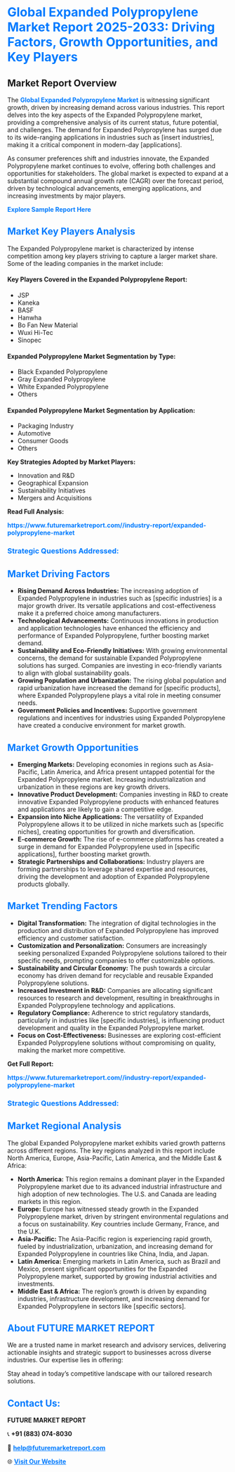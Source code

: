 <h1 style="color: #007BFF;">Global Expanded Polypropylene Market Report 2025-2033: Driving Factors, Growth Opportunities, and Key Players</h1>

<section id="overview">
<h2>Market Report Overview</h2>
<p>The <a href="https://www.futuremarketreport.com//industry-report/expanded-polypropylene-market" style="color: #007BFF; text-decoration: none;"><strong>Global Expanded Polypropylene Market</strong></a> is witnessing significant growth, driven by increasing demand across various industries. This report delves into the key aspects of the Expanded Polypropylene market, providing a comprehensive analysis of its current status, future potential, and challenges. The demand for Expanded Polypropylene has surged due to its wide-ranging applications in industries such as [insert industries], making it a critical component in modern-day [applications].</p>
<p>As consumer preferences shift and industries innovate, the Expanded Polypropylene market continues to evolve, offering both challenges and opportunities for stakeholders. The global market is expected to expand at a substantial compound annual growth rate (CAGR) over the forecast period, driven by technological advancements, emerging applications, and increasing investments by major players.</p>
</section>

<section id="overview">
<p><a href="https://www.futuremarketreport.com//request-sample/reportId=85720" style="color: #007BFF; text-decoration: none;"><strong>Explore Sample Report Here</strong></a></p>
</section>

<section id="key-players">
<h2 style="color: #007BFF;">Market Key Players Analysis</h2>
<p>The Expanded Polypropylene market is characterized by intense competition among key players striving to capture a larger market share. Some of the leading companies in the market include:</p>
<h4>Key Players Covered in the Expanded Polypropylene Report:</h4>
<ul><li>JSP</li><li>Kaneka</li><li>BASF</li><li>Hanwha</li><li>Bo Fan New Material</li><li>Wuxi Hi-Tec</li><li>Sinopec</li></ul>
<h4>Expanded Polypropylene Market Segmentation by Type:</h4>
<ul><li>Black Expanded Polypropylene</li><li>Gray Expanded Polypropylene</li><li>White Expanded Polypropylene</li><li>Others</li></ul>

<h4>Expanded Polypropylene Market Segmentation by Application:</h4>
<ul><li>Packaging Industry</li><li>Automotive</li><li>Consumer Goods</li><li>Others</li></ul>
<p><strong>Key Strategies Adopted by Market Players:</strong></p>
<ul>
<li>Innovation and R&D</li>
<li>Geographical Expansion</li>
<li>Sustainability Initiatives</li>
<li>Mergers and Acquisitions</li>
</ul>
</section>

<section>
<p><strong>Read Full Analysis: </strong></p><a href="https://www.futuremarketreport.com//industry-report/expanded-polypropylene-market" style="color: #007BFF; text-decoration: none;"><strong>https://www.futuremarketreport.com//industry-report/expanded-polypropylene-market</strong></a>
<h3 style="color: #007BFF;">Strategic Questions Addressed:</h3>
</section>

<section id="driving-factors">
<h2 style="color: #007BFF;">Market Driving Factors</h2>
<ul>
<li><strong>Rising Demand Across Industries:</strong> The increasing adoption of Expanded Polypropylene in industries such as [specific industries] is a major growth driver. Its versatile applications and cost-effectiveness make it a preferred choice among manufacturers.</li>
<li><strong>Technological Advancements:</strong> Continuous innovations in production and application technologies have enhanced the efficiency and performance of Expanded Polypropylene, further boosting market demand.</li>
<li><strong>Sustainability and Eco-Friendly Initiatives:</strong> With growing environmental concerns, the demand for sustainable Expanded Polypropylene solutions has surged. Companies are investing in eco-friendly variants to align with global sustainability goals.</li>
<li><strong>Growing Population and Urbanization:</strong> The rising global population and rapid urbanization have increased the demand for [specific products], where Expanded Polypropylene plays a vital role in meeting consumer needs.</li>
<li><strong>Government Policies and Incentives:</strong> Supportive government regulations and incentives for industries using Expanded Polypropylene have created a conducive environment for market growth.</li>
</ul>
</section>

<section id="growth-opportunities">
<h2 style="color: #007BFF;">Market Growth Opportunities</h2>
<ul>
<li><strong>Emerging Markets:</strong> Developing economies in regions such as Asia-Pacific, Latin America, and Africa present untapped potential for the Expanded Polypropylene market. Increasing industrialization and urbanization in these regions are key growth drivers.</li>
<li><strong>Innovative Product Development:</strong> Companies investing in R&D to create innovative Expanded Polypropylene products with enhanced features and applications are likely to gain a competitive edge.</li>
<li><strong>Expansion into Niche Applications:</strong> The versatility of Expanded Polypropylene allows it to be utilized in niche markets such as [specific niches], creating opportunities for growth and diversification.</li>
<li><strong>E-commerce Growth:</strong> The rise of e-commerce platforms has created a surge in demand for Expanded Polypropylene used in [specific applications], further boosting market growth.</li>
<li><strong>Strategic Partnerships and Collaborations:</strong> Industry players are forming partnerships to leverage shared expertise and resources, driving the development and adoption of Expanded Polypropylene products globally.</li>
</ul>
</section>

<section id="trending-factors">
<h2 style="color: #007BFF;">Market Trending Factors</h2>
<ul>
<li><strong>Digital Transformation:</strong> The integration of digital technologies in the production and distribution of Expanded Polypropylene has improved efficiency and customer satisfaction.</li>
<li><strong>Customization and Personalization:</strong> Consumers are increasingly seeking personalized Expanded Polypropylene solutions tailored to their specific needs, prompting companies to offer customizable options.</li>
<li><strong>Sustainability and Circular Economy:</strong> The push towards a circular economy has driven demand for recyclable and reusable Expanded Polypropylene solutions.</li>
<li><strong>Increased Investment in R&D:</strong> Companies are allocating significant resources to research and development, resulting in breakthroughs in Expanded Polypropylene technology and applications.</li>
<li><strong>Regulatory Compliance:</strong> Adherence to strict regulatory standards, particularly in industries like [specific industries], is influencing product development and quality in the Expanded Polypropylene market.</li>
<li><strong>Focus on Cost-Effectiveness:</strong> Businesses are exploring cost-efficient Expanded Polypropylene solutions without compromising on quality, making the market more competitive.</li>
</ul>
</section>

<section>
<p><strong>Get Full Report: </strong></p><a href="https://www.futuremarketreport.com//industry-report/expanded-polypropylene-market" style="color: #007BFF; text-decoration: none;"><strong>https://www.futuremarketreport.com//industry-report/expanded-polypropylene-market</strong></a>
<h3 style="color: #007BFF;">Strategic Questions Addressed:</h3>
</section>


<section id="regional-analysis">
<h2 style="color: #007BFF;">Market Regional Analysis</h2>
<p>The global Expanded Polypropylene market exhibits varied growth patterns across different regions. The key regions analyzed in this report include North America, Europe, Asia-Pacific, Latin America, and the Middle East & Africa:</p>
<ul>
<li><strong>North America:</strong> This region remains a dominant player in the Expanded Polypropylene market due to its advanced industrial infrastructure and high adoption of new technologies. The U.S. and Canada are leading markets in this region.</li>
<li><strong>Europe:</strong> Europe has witnessed steady growth in the Expanded Polypropylene market, driven by stringent environmental regulations and a focus on sustainability. Key countries include Germany, France, and the U.K.</li>
<li><strong>Asia-Pacific:</strong> The Asia-Pacific region is experiencing rapid growth, fueled by industrialization, urbanization, and increasing demand for Expanded Polypropylene in countries like China, India, and Japan.</li>
<li><strong>Latin America:</strong> Emerging markets in Latin America, such as Brazil and Mexico, present significant opportunities for the Expanded Polypropylene market, supported by growing industrial activities and investments.</li>
<li><strong>Middle East & Africa:</strong> The region’s growth is driven by expanding industries, infrastructure development, and increasing demand for Expanded Polypropylene in sectors like [specific sectors].</li>
</ul>
</section>

<footer>
<h2 style="color: #007BFF;">About FUTURE MARKET REPORT</h2>
<p>We are a trusted name in market research and advisory services, delivering actionable insights and strategic support to businesses across diverse industries. Our expertise lies in offering:</p>

<p>Stay ahead in today’s competitive landscape with our tailored research solutions.</p>

<h2 style="color: #007BFF;">Contact Us:</h2>
<p><strong>FUTURE MARKET REPORT</strong></p>
<p>📞 <strong>+91 (883) 074-8030</strong></p>
<p>📧 <strong><a href="mailto:help@futuremarketreport.com" style="color: #007BFF;">help@futuremarketreport.com</a></strong></p>
<p>🌐 <strong><a href="https://www.futuremarketreport.com/" style="color: #007BFF;">Visit Our Website</a></strong></p>
</footer>